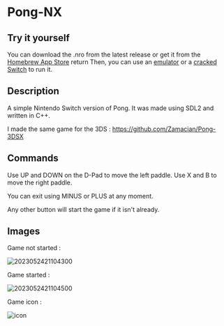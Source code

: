 # Pong-NX
## Try it yourself
You can download the .nro from the latest release or get it from the [Homebrew App Store](https://apps.fortheusers.org/switch/PongNX)  return
Then, you can use an [emulator](https://yuzu-emu.org/) or a [cracked Switch](https://www.cfwaifu.com/atmosphere-tinfoil/) to run it.
## Description
A simple Nintendo Switch version of Pong.
It was made using SDL2 and written in C++.

I made the same game for the 3DS : 
https://github.com/Zamacian/Pong-3DSX
## Commands
Use UP and DOWN on the D-Pad to move the left paddle.
Use X and B to move the right paddle.

You can exit using MINUS or PLUS at any moment.

Any other button will start the game if it isn't already.
## Images
Game not started :

![2023052421104300](https://github.com/Zamacian/Pong-NX/assets/124669534/e8508260-6e99-4311-867e-c9bd91bb99dc)

Game started :

![2023052421104500](https://github.com/Zamacian/Pong-NX/assets/124669534/f1f88780-69ba-4449-b27f-57ab0f946f0a)

Game icon :

![icon](https://github.com/Zamacian/Pong-NX/assets/124669534/1d6ae0cf-9893-4d64-a4d2-f3183a8e92c1)
